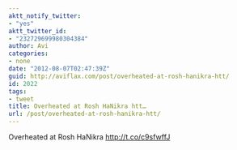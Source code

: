 ```yaml
---
aktt_notify_twitter:
- "yes"
aktt_twitter_id:
- "232729699980304384"
author: Avi
categories:
- none
date: "2012-08-07T02:47:39Z"
guid: http://aviflax.com/post/overheated-at-rosh-hanikra-htt/
id: 2022
tags:
- tweet
title: Overheated at Rosh HaNikra htt…
url: /post/overheated-at-rosh-hanikra-htt/
---
```

Overheated at Rosh HaNikra <a href="http://t.co/c9sfwffJ" rel="nofollow">http://t.co/c9sfwffJ</a>
